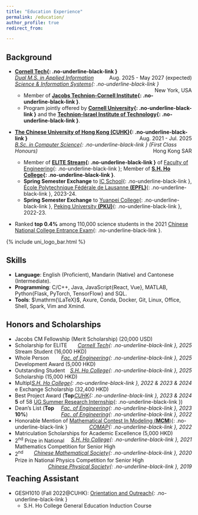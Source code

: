 ```yaml
---
title: "Education Experience"
permalink: /education/
author_profile: true
redirect_from:

---
```


## Background

* **[Cornell Tech](https://tech.cornell.edu){: .no-underline-black-link }**
  <span style="float: right;">Aug. 2025 - May 2027 (expected)</span>  
  *[Dual M.S. in Applied Information Science & Information Systems](https://tech.cornell.edu/programs/masters-programs/jacobs-technion-cornell-dual-ms-connective-media/){: .no-underline-black-link }*
  <span style="float: right;">New York, USA</span> 
  * Member of **[Jacobs Technion-Cornell Institute](https://tech.cornell.edu/jacobs-technion-cornell-institute/){: .no-underline-black-link }**.
  * Program jointly offered by **[Cornell University](https://www.cornell.edu/){: .no-underline-black-link }** and the **[Technion-Israel Institute of Technology](https://www.technion.ac.il/en/){: .no-underline-black-link }**.

* **[The Chinese University of Hong Kong (CUHK)](https://www.cuhk.edu.hk/english/index.html){: .no-underline-black-link }**
  <span style="float: right;">Aug. 2021 - Jul. 2025</span>  
  *[B.Sc. in Computer Science](https://www.cse.cuhk.edu.hk/academics/cscin/){: .no-underline-black-link } (First Class Honours)*
  <span style="float: right;">Hong Kong SAR</span> 
  * Member of **[ELITE Stream](https://www.erg.cuhk.edu.hk/erg/Elite){: .no-underline-black-link }** of [Faculty of Engineering](https://www.erg.cuhk.edu.hk/erg/){: .no-underline-black-link }; Member of **[S.H. Ho College](https://www.shho.cuhk.edu.hk){: .no-underline-black-link }**.
  * **Spring Semester Exchange** to [IC School](https://www.epfl.ch/schools/ic/){: .no-underline-black-link }, [École Polytechnique Fédérale de Lausanne **(EPFL)**](https://www.epfl.ch/en/){: .no-underline-black-link }, 2023-24.
  * **Spring Semester Exchange** to [Yuanpei College](https://yuanpei.pku.edu.cn/en/){: .no-underline-black-link }, [Peking University **(PKU)**](https://english.pku.edu.cn){: .no-underline-black-link }, 2022-23.

* Ranked **top 0.4%** among 110,000 science students in the 2021 [Chinese National College Entrance Exam](https://en.wikipedia.org/wiki/Gaokao){: .no-underline-black-link }.

{% include uni_logo_bar.html %}


## Skills

* **Language**: English (Proficient), Mandarin (Native) and Cantonese (Intermediate).
* **Programming**:  C/C++, Java, JavaScript{React, Vue}, MATLAB, Python{Flask, PyTorch, TensorFlow} and SQL.
* **Tools**: $\mathrm{\LaTeX}$, Axure, Conda, Docker, Git, Linux, Office, Shell, Spark, Vim and Xmind.


## Honors and Scholarships

* Jacobs CM Fellowship (Merit Scholarship) (20,000 USD)<span style="float: right;">*[Cornell Tech](https://tech.cornell.edu){: .no-underline-black-link }, 2025*</span>
* Scholarship for ELITE Stream Student (16,000 HKD)<span style="float: right;">*[Fac. of Engineering](https://www.erg.cuhk.edu.hk/erg/){: .no-underline-black-link }, 2025*</span>  
* Whole Person Development Award (5,000 HKD)<span style="float: right;">*[S.H. Ho College](https://www.shho.cuhk.edu.hk){: .no-underline-black-link }, 2025*</span>
* Outstanding Student Scholarship (15,000 HKD)<span style="float: right;">*[S.H. Ho College](https://www.shho.cuhk.edu.hk){: .no-underline-black-link }, 2022 & 2023 & 2024*</span>  
* Multiple Exchange Scholarship (32,400 HKD)<span style="float: right;">*[CUHK](https://www.cuhk.edu.hk/english/index.html){: .no-underline-black-link }, 2023 & 2024*</span>
* Best Project Award (**Top 5** of 58 [UG Summer Research Internship](https://www.erg.cuhk.edu.hk/erg/SummerResearchInternship){: .no-underline-black-link })<span style="float: right;">*[Fac. of Engineering](https://www.erg.cuhk.edu.hk/erg/){: .no-underline-black-link }, 2023*</span>  
* Dean’s List (**Top 10%**)<span style="float: right;">*[Fac. of Engineering](https://www.erg.cuhk.edu.hk/erg/){: .no-underline-black-link }, 2022*</span>  
* Honorable Mention of [Mathematical Contest In Modeling (**MCM**)](https://www.comap.com/contests/mcm-icm){: .no-underline-black-link }<span style="float: right;">*[COMAP](https://www.comap.com){: .no-underline-black-link }, 2022*</span>  
* Matriculation Scholarships for Academic Excellence (5,000 HKD)<span style="float: right;">*[S.H. Ho College](https://www.shho.cuhk.edu.hk){: .no-underline-black-link }, 2021*</span>
* 2<sup>nd</sup> Prize in National Mathematics Competition for Senior High<span style="float: right;">*[Chinese Mathematical Society](https://www.cms.org.cn/en/Home/about/about.html){: .no-underline-black-link }, 2020*</span>  
* 2<sup>nd</sup> Prize in National Physics Competition for Senior High<span style="float: right;">*[Chinese Physical Society](http://cps-old.t2.dyuntech.com/English.htm){: .no-underline-black-link }, 2019*</span>  


## Teaching Assistant

* GESH1010 (Fall 2022@CUHK): [Orientation and Outreach](https://www.shho.cuhk.edu.hk/general-education/induction-course-gesh1010-orientation-and-outreach/){: .no-underline-black-link }
  * S.H. Ho College General Education Induction Course
